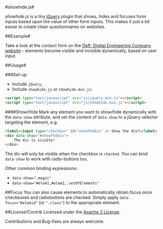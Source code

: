 #showhide.js#

_showhide.js_ is a tiny [jQuery](http://jquery.com/) plugin that shows, hides and focuses form inputs based upon the value of other form inputs. This makes it just a bit easier to create clean questionnaires on websites.

##Example#

Take a look at the contact form on the [Deft, Digital Engineering Company website](http://deftweb.co) - elements become visible and invisible dynamically, based on user input.

##Usage#

###Set-up

- Include `jQuery`,
- Include `showhide.js` or `showhide.min.js`:

```html
<script type="text/javascript" src="js/jquery.min.js"></script>
<script type="text/javascript" src="js/showhide.min.js"></script>
```

####Show/Hide
Mark any element you want to show/hide dynamically with the `data-show` attribute, and set the content of `data-show` to a jQuery selector targeting the element, e.g.

```html
<label><input type="checkbox" id="showTheDiv" /> Show the div?</label>
<div data-show="#showTheDiv">
	The div is visible!
</div>
```

The div will only be visible when the checkbox is `checked`. You can bind `data-show` to work with radio-buttons too.

Other common binding expressions:

- `data-show=".magic"`
- `data-show="#elem1,#elem2,.setOfElements"`

##Focus
You can also cause elements to automatically obtain focus once checkboxes and radiobuttons are checked. Simply apply `data-focus="#elemid"` (or `".class"`) to the appropriate element.

##License/Contrib
Licensed under the [Apache 2 License](http://www.apache.org/licenses/LICENSE-2.0).

Contributions and Bug-fixes are always welcome.